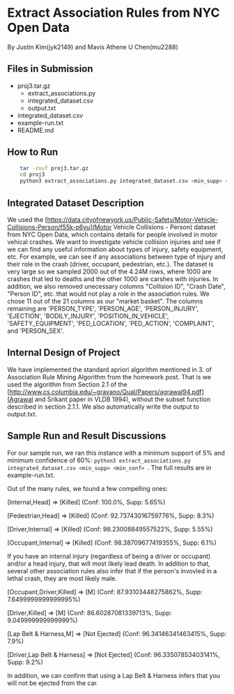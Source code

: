 # Extract Association Rules from NYC Open Data
By Justin Kim(jyk2149) and Mavis Athene U Chen(mu2288)

## Files in Submission
- proj3.tar.gz
    - extract_associations.py
    - integrated_dataset.csv
    - output.txt
- integrated_dataset.csv
- example-run.txt
- README.md

## How to Run
```bash
    tar -zxvf proj3.tar.gz
    cd proj3
    python3 extract_associations.py integrated_dataset.csv <min_supp> <min_conf>
```


## Integrated Dataset Description
We used the [https://data.cityofnewyork.us/Public-Safety/Motor-Vehicle-Collisions-Person/f55k-p6yu](Motor Vehicle Collisions - Person) dataset from NYC Open Data, which contains details for people involved in motor vehical crashes. We want to investigate vehicle collision injuries and see if we can find any useful information about types of injury, safety equipment, etc. For example, we can see if any associations between type of injury and their role in the crash (driver, occupant, pedestrian, etc.). The dataset is very large so we sampled 2000 out of the 4.24M rows, where 1000 are crashes that led to deaths and the other 1000 are carshes with injuries. In addition, we also removed unecessary columns "Collision ID", "Crash Date", "Person ID", etc. that would not play a role in the association rules. We chose 11 out of the 21 columns as our "market basket". The columns remaining are 'PERSON_TYPE', 'PERSON_AGE', 'PERSON_INJURY', 'EJECTION', 'BODILY_INJURY', 'POSITION_IN_VEHICLE', 'SAFETY_EQUIPMENT', 'PED_LOCATION', 'PED_ACTION', 'COMPLAINT', and 'PERSON_SEX'.

## Internal Design of Project
We have implemented the standard apriori algorithm mentioned in 3. of Association Rule Mining Algorithm from the homework post. That is we used the algorithm from Section 2.1 of the [http://www.cs.columbia.edu/~gravano/Qual/Papers/agrawal94.pdf](Agrawal and Srikant paper in VLDB 1994), without the subset function described in section 2.1.1. We also automatically write the output to output.txt. 

## Sample Run and Result Discussions

For our sample run, we ran this instance with a minimum support of 5% and minimum confidence of 60%: `python3 extract_associations.py integrated_dataset.csv <min_supp> <min_conf> `.  The full results are in example-run.txt.

Out of the many rules, we found a few compelling ones:

[Internal,Head] => [Killed] (Conf: 100.0%, Supp: 5.65%)

[Pedestrian,Head] => [Killed] (Conf: 92.73743016759776%, Supp: 8.3%)

[Driver,Internal] => [Killed] (Conf: 98.23008849557522%, Supp: 5.55%)

[Occupant,Internal] => [Killed] (Conf: 98.38709677419355%, Supp: 6.1%)

If you have an internal injury (regardless of being a driver or occupant) and/or a head injury, that will most likely lead death. In addition to that, several other association rules also infer that if the person's invovled in a lethal crash, they are most likely male.

[Occupant,Driver,Killed] => [M] (Conf: 87.93103448275862%, Supp: 7.6499999999999995%)

[Driver,Killed] => [M] (Conf: 86.60287081339713%, Supp: 9.049999999999999%)


[Lap Belt & Harness,M] => [Not Ejected] (Conf: 96.34146341463415%, Supp: 7.9%)

[Driver,Lap Belt & Harness] => [Not Ejected] (Conf: 96.33507853403141%, Supp: 9.2%)

In addition, we can confirm that using a Lap Belt & Harness infers that you will not be ejected from the car. 

